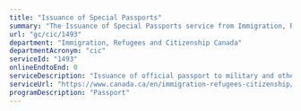 ```yaml
---
title: "Issuance of Special Passports"
summary: "The Issuance of Special Passports service from Immigration, Refugees and Citizenship Canada is not available end-to-end online, according to the GC Service Inventory."
url: "gc/cic/1493"
department: "Immigration, Refugees and Citizenship Canada"
departmentAcronym: "cic"
serviceId: "1493"
onlineEndtoEnd: 0
serviceDescription: "Issuance of official passport to military and other government officials and their dependents traveling a status other than diplomatic."
serviceUrl: "https://www.canada.ca/en/immigration-refugees-citizenship/services/canadian-passports/official-travel/special-diplomatic-adults.html"
programDescription: "Passport"
---
```

